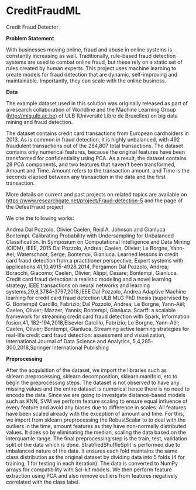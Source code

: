 # CreditFraudML
Credit Fraud Detector


**Problem Statement**

With businesses moving online, fraud and abuse in online systems is constantly increasing as well. Traditionally, rule-based fraud detection systems are used to combat online fraud, but these rely on a static set of rules created by human experts. This project uses machine learning to create models for fraud detection that are dynamic, self-improving and maintainable. Importantly, they can scale with the online business.

**Data**

The example dataset used in this solution was originally released as part of a research collaboration of Worldline and the Machine Learning Group (http://mlg.ulb.ac.be) of ULB (Université Libre de Bruxelles) on big data mining and fraud detection.

The dataset contains credit card transactions from European cardholders in 2013. As is common in fraud detection, it is highly unbalanced, with 492 fraudulent transactions out of the 284,807 total transactions. The dataset contains only numerical features, because the original features have been transformed for confidentiality using PCA. As a result, the dataset contains 28 PCA components, and two features that haven't been transformed, Amount and Time. Amount refers to the transaction amount, and Time is the seconds elapsed between any transaction in the data and the first transaction.

More details on current and past projects on related topics are available on https://www.researchgate.net/project/Fraud-detection-5 and the page of the DefeatFraud project

We cite the following works:

Andrea Dal Pozzolo, Olivier Caelen, Reid A. Johnson and Gianluca Bontempi. Calibrating Probability with Undersampling for Unbalanced Classification. In Symposium on Computational Intelligence and Data Mining (CIDM), IEEE, 2015
Dal Pozzolo, Andrea; Caelen, Olivier; Le Borgne, Yann-Ael; Waterschoot, Serge; Bontempi, Gianluca. Learned lessons in credit card fraud detection from a practitioner perspective, Expert systems with applications,41,10,4915-4928,2014, Pergamon
Dal Pozzolo, Andrea; Boracchi, Giacomo; Caelen, Olivier; Alippi, Cesare; Bontempi, Gianluca. Credit card fraud detection: a realistic modeling and a novel learning strategy, IEEE transactions on neural networks and learning systems,29,8,3784-3797,2018,IEEE
Dal Pozzolo, Andrea Adaptive Machine learning for credit card fraud detection ULB MLG PhD thesis (supervised by G. Bontempi)
Carcillo, Fabrizio; Dal Pozzolo, Andrea; Le Borgne, Yann-Aël; Caelen, Olivier; Mazzer, Yannis; Bontempi, Gianluca. Scarff: a scalable framework for streaming credit card fraud detection with Spark, Information fusion,41, 182-194,2018,Elsevier
Carcillo, Fabrizio; Le Borgne, Yann-Aël; Caelen, Olivier; Bontempi, Gianluca. Streaming active learning strategies for real-life credit card fraud detection: assessment and visualization, International Journal of Data Science and Analytics, 5,4,285-300,2018,Springer International Publishing

**Preprocessing**

After the acquisition of the dataset, we import the libraries such as sklearn.preprocessing,
sklearn.decomposition, sklearn.manifold, etc to begin the preprocessing steps. The dataset is not
observed to have any missing values and the entire dataset is numerical hence there is no need
to encode the data. Since we are going to investgate distance-based models such as KNN, SVM
we perform feature scaling to ensure equal influence of every feature and avoid any biases due to
difference in scales. All features have been scaled already with the exception of amount and time.
For this, we import from sklearn.preprocessing the RobustScalar to to deal with the outliers in
the time, amount features as they have non-normally distributed values. It does so by eliminating
the median, scaling the data based on the interquartile range. The final preprocessing step is the train, test, validation split of the data which is done. StratifiedShuffleSplit is performed due to
imbalanced nature of the data. It ensures each fold maintains the same class distribution as the
original dataset by dividing data into 5 folds (4 for training, 1 for testing in each iteration). The
data is converted to NumPy arrays for compatibility with Sci-kit models. We then perform feature extraction using PCA and also remove outliers from features negatively correlated with the class label.
